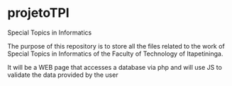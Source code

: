 # projetoTPI
Special Topics in Informatics

The purpose of this repository is to store all the files related to the work of Special Topics in Informatics of the Faculty of Technology of Itapetininga.

It will be a WEB page that accesses a database via php and will use JS to validate the data provided by the user

